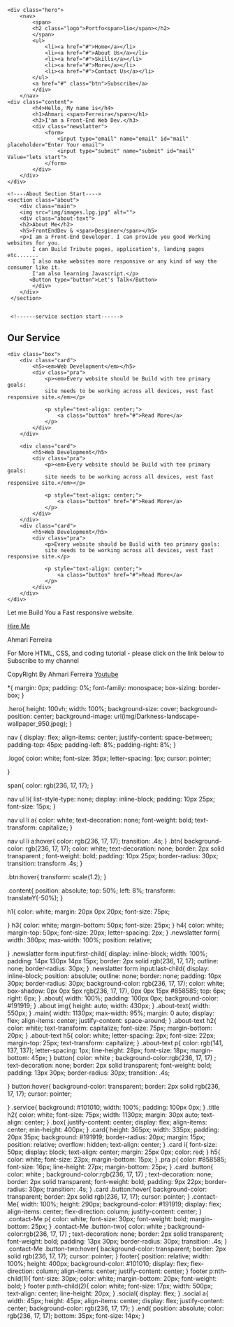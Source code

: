 <!DOCTYPE html>
<html lang="en">
<head>
    <meta charset="UTF-8">
    <meta http-equiv="X-UA-Compatible" content="IE=edge">
    <meta name="viewport" content="width=device-width, initial-scale=1.0">
    <link rel="stylesheet" href="styles.css">
    <link rel="stylesheet" href="https://cdnjs.cloudflare.com/ajax/libs/font-
    awesome/6.2.0/css/all.min.css">
    <title>My Portfolio !</title>
</head>
<body>
    
<!----Start of Portfoilio---->
   
    <div class="hero">
        <nav>
            <span>
            <h2 class="logo">Portfo<span>lio</span></h2>
            </span>
            <ul>
                <li><a href="#">Home</a></li>
                <li><a href="#">About Us</a></li>
                <li><a href="#">Skills</a></li>
                <li><a href="#">More</a></li>
                <li><a href="#">Contact Us</a></li>
            </ul>
            <a href="#" class="btn">Subscribe</a>
            </div>
        </nav>  
    <div class="content">
            <h4>Hello, My name is</h4>
            <h1>Ahmari <span>Ferreira</span></h1>
            <h3>I'am a Front-End Web Dev.</h3>
            <div class="newslatter">
                <form>
                    <input type="email" name="email" id="mail" placeholder="Enter Your email">
                    <input type="submit" name="submit" id="mail" Value="lets start">
                </form>
            </div>
        </div>
    </div>
    
    <!----About Section Start---->
    <section class="about">
        <div class="main">
        <img src="img/images.lpg.jpg" alt="">
        <div class="about-text">
        <h2>About Me</h2>
        <h5>FrontEndDev & <span>Desginer</span></h5>
        <p>I am a Front-End Developer. I can provide you good Working websites for you.
            I can Build Tribute pages, application's, landing pages etc.......
            I also make websites more responsive or any kind of way the consumer like it. 
            I'am also learning Javascript.</p>
           <Button type="button">Let's Talk</Button>
            </div>
        </div> 
     </section>
     
     
     <!------service section start------>
<div class="service">
    <div class="title">
        <h2>Our Service</h2>
    </div>
    
    <div class="box">
        <div class="card">
            <h5><em>Web Development</em></h5>
            <div class="pra">
                <p><em>Every website should be Build with teo primary goals:
                site needs to be working across all devices, vest fast responsive site.</em></p>

                <p style="text-align: center;">
                    <a class="button" href="#">Read More</a>
                </p>
            </div>
        </div>
        
        <div class="card">
            <h5>Web Development</h5>
            <div class="pra">
                <p><em>Every website should be Build with teo primary goals:
                site needs to be working across all devices, vest fast responsive site.</em></p>

                <p style="text-align: center;">
                    <a class="button" href="#">Read More</a>
                </p>
            </div>
        </div>
        <div class="card">
            <h5>Web Development</h5>
            <div class="pra">
                <p>Every website should be Build with teo primary goals:
                site needs to be working across all devices, vest fast responsive site.</p>

                <p style="text-align: center;">
                    <a class="button" href="#">Read More</a>
                </p>
            </div>
        </div>
    </div>
</div>

  <!------Contact Me------>
  <div class="contact-Me">
    <p>Let me Build You a Fast responsive website.</p>
    <a class="button-two" href="#">Hire Me</a>
  </div>

  <!---Footer Start--->
  <footer>
    <p>Ahmari Ferreira</p>
    <P>For More HTML, CSS, and coding tutorial - please click on the link below to 
        Subscribe to my channel</P>
        <p class="end">CopyRight By Ahmari Ferreira
            <a id="tribute-link"href="https://www.youtube.com/channel/UCgRWHT8ycXEUJbWam0hILtA">Youtube</a>
        </p>
  </footer>
</body>
</html




*{
margin: 0px;
padding: 0%;
font-family: monospace;
box-sizing: border-box;
}

.hero{
    height: 100vh;
    width: 100%;
    background-size: cover;
    background-position: center;
    background-image: url(img/Darkness-landscape-wallpaper_950.jpeg);
    }

nav {
    display: flex;
    align-items: center;
    justify-content: space-between;
    padding-top: 45px;
    padding-left: 8%;
    padding-right: 8%;
}

.logo{
    color: white;
    font-size: 35px;
    letter-spacing: 1px;
    cursor: pointer;

}

span{
   color: rgb(236, 17, 17);
}

nav ul li{
    list-style-type: none;
    display: inline-block;
    padding: 10px 25px;
    font-size: 15px;
}

nav ul li a{
    color: white;
    text-decoration: none;
    font-weight: bold;
    text-transform: capitalize;
}

nav ul li a:hover{
    color: rgb(236, 17, 17);
    transition: .4s;
}
.btn{
    background-color: rgb(236, 17, 17);
    color: white;
    text-decoration: none;
    border: 2px solid transparent ;
    font-weight: bold;
    padding: 10px 25px;
    border-radius: 30px;
    transition: transform .4s;
}

.btn:hover{
    transform: scale(1.2);
}

.content{
    position: absolute;
    top: 50%;
    left: 8%;
    transform: translateY(-50%);
}

h1{
    color: white;
    margin: 20px 0px 20px;
    font-size: 75px;

}
h3{
    color: white;
    margin-bottom: 50px;
    font-size: 25px;
}
h4{
    color: white;
    margin-top: 50px;
    font-size: 20px;
    letter-spacing: 2px;
}
.newslatter form{
    width: 380px;
    max-width: 100%;
    position: relative;

}
.newslatter form input:first-child{
    display: inline-block;
    width: 100%;
    padding: 14px 130px 14px 15px;
    border: 2px solid rgb(236, 17, 17);
    outline: none;
    border-radius: 30px;
}
.newslatter form input:last-child{
display: inline-block;
position: absolute;
outline: none;
border: none;
padding: 10px 30px;
border-radius: 30px;
background-color: rgb(236, 17, 17);
color: white;
box-shadow: 0px 0px 5px rgb(236, 17, 17), 0px 0px 15px #858585;
top: 6px;
right: 6px;
}
.about{
    width: 100%;
    padding: 100px 0px;
    background-color: #191919;
}
.about img{
    height: auto;
    width: 430px;
}
.about-text{
    width: 550px;
}
.main{
    width: 1130px;
    max-width: 95%;
    margin: 0 auto;
    display: flex;
    align-items: center;
    justify-content: space-around;
}
.about-text h2{
    color: white;
    text-transform: capitalize;
    font-size: 75px;
    margin-bottom: 20px;
}
.about-text h5{
    color: white;
    letter-spacing: 2px;
    font-size: 22px;
    margin-top: 25px;
    text-transform: capitalize;
}
.about-text p{
    color: rgb(141, 137, 137);
    letter-spacing: 1px;
    line-height: 28px;
    font-size: 18px;
    margin-bottom: 45px;
}
button{
    color: white ;
    background-color:rgb(236, 17, 17) ;
    text-decoration: none;
    border: 2px solid transparent;
    font-weight: bold;
    padding: 13px 30px;
    border-radius: 30px;
    transition: .4s;

}
button:hover{
    background-color: transparent;
    border: 2px solid rgb(236, 17, 17);
    cursor: pointer;

}
.service{
background: #101010;
width: 100%;
padding: 100px 0px;
}
.title h2{
    color: white;
    font-size: 75px;
    width: 1130px;
    margin: 30px auto;
    text-align: center;
}
.box{
    justify-content: center;
    display: flex;
    align-items: center;
    min-height: 400px;
}
.card{
    height: 365px;
    width: 335px;
    padding: 20px 35px;
    background: #191919;
    border-radius: 20px;
    margin: 15px;
    position: relative;
    overflow: hidden;
    text-align: center;
}
.card i{
    font-size: 50px;
    display: block;
    text-align: center;
    margin: 25px 0px;
    color: red;
}
h5{
    color: white;
    font-size: 23px;
    margin-bottom: 15px;
}
.pra p{
color: #858585;
font-size: 16px;
line-height: 27px;
margin-bottom: 25px;
}
.card .button{
    color: white ;
    background-color:rgb(236, 17, 17) ;
    text-decoration: none;
    border: 2px solid transparent;
    font-weight: bold;
    padding: 9px 22px;
    border-radius: 30px;
    transition: .4s;
   }
   .card .button:hover{
    background-color: transparent;
    border: 2px solid rgb(236, 17, 17);
    cursor: pointer;
}
.contact-Me{
width: 100%;
height: 290px;
background-color: #191919;
display: flex;
align-items: center;
flex-direction: column;
justify-content: center;
}
.contact-Me p{
    color: white;
    font-size: 30px;
    font-weight: bold;
    margin-bottom: 25px;
}
.contact-Me .button-two{
    color: white ;
    background-color:rgb(236, 17, 17) ;
    text-decoration: none;
    border: 2px solid transparent;
    font-weight: bold;
    padding: 13px 30px;
    border-radius: 30px;
    transition: .4s;
}
.contact-Me .button-two:hover{
    background-color: transparent;
    border: 2px solid rgb(236, 17, 17);
    cursor: pointer;
}
footer{
    position: relative;
    width: 100%;
    height: 400px;
    background-color: #101010;
    display: flex;
    flex-direction: column;
    align-items: center;
    justify-content: center;
    }
    footer p:nth-child(1){
        font-size: 30px;
        color: white;
        margin-bottom: 20px;
        font-weight: bold;
    }
    footer p:nth-child(2){
        color: white;
        font-size: 17px;
        width: 500px;
        text-align: center;
        line-height: 20px;
    }
    .social{
        display: flex;
    }
    .social a{
        width: 45px;
        height: 45px;
        align-items: center;
        display: flex;
        justify-content: center;
        background-color: rgb(236, 17, 17);
    }
.end{
    position: absolute;
    color: rgb(236, 17, 17);
    bottom: 35px;
    font-size: 14px;
}
